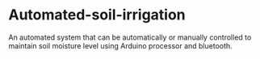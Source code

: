 # Automated-soil-irrigation
An automated system that can be automatically or manually controlled to maintain soil moisture level using Arduino processor and bluetooth.
